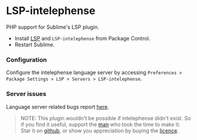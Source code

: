 # LSP-intelephense

PHP support for Sublime's LSP plugin.

* Install [LSP](https://packagecontrol.io/packages/LSP) and `LSP-intelephense` from Package Control.
* Restart Sublime.

### Configuration

Configure the intelephense language server by accessing `Preferences > Package Settings > LSP > Servers > LSP-intelephense`.

### Server issues

Language server related bugs report [here](https://github.com/bmewburn/intelephense-docs).

> NOTE: This plugin wouldn't be possible if intelephense didn't exist. So if you find it useful, support the [man](https://github.com/bmewburn) who took the time to make it. Star it on [github](https://github.com/bmewburn/intelephense-docs), or show you appreciation by buying the [licence](https://intelephense.com/).

